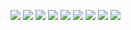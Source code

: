 ![](http://loenwind.info/eio/Tiny_Inventory_System_Storage.png)
![](http://loenwind.info/eio/Small_Inventory_System_Storage.png)
![](http://loenwind.info/eio/Medium_Inventory_System_Storage.png)
![](http://loenwind.info/eio/Big_Inventory_System_Storage.png)
![](http://loenwind.info/eio/Large_Inventory_System_Storage.png)
![](http://loenwind.info/eio/Huge_Inventory_System_Storage.png)
![](http://loenwind.info/eio/Enormous_Inventory_System_Storage.png)
![](http://loenwind.info/eio/Inventory_System_Storage_Warehouse.png)
![](http://loenwind.info/eio/Inventory_System_Storage_Extended_Warehouse.png)
